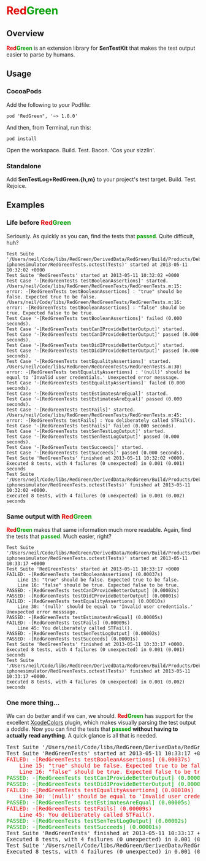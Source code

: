 # <span style="color: rgb(225,0,0);">Red</span><span style="color: rgb(0,160,0);">Green</span>

## Overview

__<span style="color: rgb(225,0,0);">Red</span><span style="color: rgb(0,160,0);">Green</span>__ is an extension library for __SenTestKit__ that makes the test output easier to parse by humans. 

## Usage 

### CocoaPods

Add the following to your Podfile:

    pod 'RedGreen", '~> 1.0.0'

And then, from Terminal, run this:

    pod install

Open the workspace. Build. Test. Bacon. 'Cos your sizzlin'.

### Standalone

Add __SenTestLog+RedGreen.{h,m}__ to your project's test target. Build. Test. Rejoice. 

## Examples

### Life before <span style="color: rgb(225,0,0);">Red</span><span style="color: rgb(0,160,0);">Green</span>

Seriously. As quickly as you can, find the tests that __<span style="color: rgb(0,160,0);">passed</span>__. Quite difficult, huh?

    Test Suite '/Users/neil/Code/libs/RedGreen/DerivedData/RedGreen/Build/Products/Debug-iphonesimulator/RedGreenTests.octest(Tests)' started at 2013-05-11 10:32:02 +0000
    Test Suite 'RedGreenTests' started at 2013-05-11 10:32:02 +0000
    Test Case '-[RedGreenTests testBooleanAssertions]' started.
    /Users/neil/Code/libs/RedGreen/RedGreenTests/RedGreenTests.m:15: error: -[RedGreenTests testBooleanAssertions] : "true" should be false. Expected true to be false.
    /Users/neil/Code/libs/RedGreen/RedGreenTests/RedGreenTests.m:16: error: -[RedGreenTests testBooleanAssertions] : "false" should be true. Expected false to be true.
    Test Case '-[RedGreenTests testBooleanAssertions]' failed (0.000 seconds).
    Test Case '-[RedGreenTests testCanIProvideBetterOutput]' started.
    Test Case '-[RedGreenTests testCanIProvideBetterOutput]' passed (0.000 seconds).
    Test Case '-[RedGreenTests testDidIProvideBetterOutput]' started.
    Test Case '-[RedGreenTests testDidIProvideBetterOutput]' passed (0.000 seconds).
    Test Case '-[RedGreenTests testEqualityAssertions]' started.
    /Users/neil/Code/libs/RedGreen/RedGreenTests/RedGreenTests.m:30: error: -[RedGreenTests testEqualityAssertions] : '(null)' should be equal to 'Invalid user credentials.' Unexpected error messsage.
    Test Case '-[RedGreenTests testEqualityAssertions]' failed (0.000 seconds).
    Test Case '-[RedGreenTests testEstimatesAreEqual]' started.
    Test Case '-[RedGreenTests testEstimatesAreEqual]' passed (0.000 seconds).
    Test Case '-[RedGreenTests testFails]' started.
    /Users/neil/Code/libs/RedGreen/RedGreenTests/RedGreenTests.m:45: error: -[RedGreenTests testFails] : You deliberately called STFail().
    Test Case '-[RedGreenTests testFails]' failed (0.000 seconds).
    Test Case '-[RedGreenTests testSenTestLogOutput]' started.
    Test Case '-[RedGreenTests testSenTestLogOutput]' passed (0.000 seconds).
    Test Case '-[RedGreenTests testSucceeds]' started.
    Test Case '-[RedGreenTests testSucceeds]' passed (0.000 seconds).
    Test Suite 'RedGreenTests' finished at 2013-05-11 10:32:02 +0000.
    Executed 8 tests, with 4 failures (0 unexpected) in 0.001 (0.001) seconds
    Test Suite '/Users/neil/Code/libs/RedGreen/DerivedData/RedGreen/Build/Products/Debug-iphonesimulator/RedGreenTests.octest(Tests)' finished at 2013-05-11 10:32:02 +0000.
    Executed 8 tests, with 4 failures (0 unexpected) in 0.001 (0.002) seconds

### Same output with <span style="color: rgb(225,0,0);">Red</span><span style="color: rgb(0,160,0);">Green</span>

__<span style="color: rgb(225,0,0);">Red</span><span style="color: rgb(0,160,0);">Green</span>__ makes that same information much more readable. Again, find the tests that __<span style="color: rgb(0,160,0);">passed</span>__. Much easier, right?

    Test Suite '/Users/neil/Code/libs/RedGreen/DerivedData/RedGreen/Build/Products/Debug-iphonesimulator/RedGreenTests.octest(Tests)' started at 2013-05-11 10:33:17 +0000
    Test Suite 'RedGreenTests' started at 2013-05-11 10:33:17 +0000
    FAILED: -[RedGreenTests testBooleanAssertions] (0.00037s)
    	Line 15: "true" should be false. Expected true to be false.
    	Line 16: "false" should be true. Expected false to be true.
    PASSED: -[RedGreenTests testCanIProvideBetterOutput] (0.00002s)
    PASSED: -[RedGreenTests testDidIProvideBetterOutput] (0.00001s)
    FAILED: -[RedGreenTests testEqualityAssertions] (0.00010s)
    	Line 30: '(null)' should be equal to 'Invalid user credentials.' Unexpected error messsage.
    PASSED: -[RedGreenTests testEstimatesAreEqual] (0.00005s)
    FAILED: -[RedGreenTests testFails] (0.00009s)
    	Line 45: You deliberately called STFail().
    PASSED: -[RedGreenTests testSenTestLogOutput] (0.00002s)
    PASSED: -[RedGreenTests testSucceeds] (0.00001s)
    Test Suite 'RedGreenTests' finished at 2013-05-11 10:33:17 +0000.
    Executed 8 tests, with 4 failures (0 unexpected) in 0.001 (0.001) seconds
    Test Suite '/Users/neil/Code/libs/RedGreen/DerivedData/RedGreen/Build/Products/Debug-iphonesimulator/RedGreenTests.octest(Tests)' finished at 2013-05-11 10:33:17 +0000.
    Executed 8 tests, with 4 failures (0 unexpected) in 0.001 (0.002) seconds
    
### One more thing...

We can do better and if we can, we should. __<span style="color: rgb(225,0,0);">Red</span><span style="color: rgb(0,160,0);">Green</span>__ has support for the excellent [XcodeColors](https://github.com/robbiehanson/XcodeColors) plugin, which makes visually parsing the test output a doddle. Now you can find the tests that __<span style="color: rgb(0,160,0);">passed</span>__ __without having to actually read anything__. A quick glance is all that is needed. 

<pre>
Test Suite '/Users/neil/Code/libs/RedGreen/DerivedData/RedGreen/Build/Products/Debug-iphonesimulator/RedGreenTests.octest(Tests)' started at 2013-05-11 10:33:17 +0000
Test Suite 'RedGreenTests' started at 2013-05-11 10:33:17 +0000
<span style="color:rgb(225,0,0);">FAILED: -[RedGreenTests testBooleanAssertions] (0.00037s)
	Line 15: "true" should be false. Expected true to be false.
	Line 16: "false" should be true. Expected false to be true.</span>
<span style="color:rgb(0,160,0);">PASSED: -[RedGreenTests testCanIProvideBetterOutput] (0.00002s)
PASSED: -[RedGreenTests testDidIProvideBetterOutput] (0.00001s)</span>
<span style="color:rgb(225,0,0);">FAILED: -[RedGreenTests testEqualityAssertions] (0.00010s)
	Line 30: '(null)' should be equal to 'Invalid user credentials.' Unexpected error messsage.</span>
<span style="color:rgb(0,160,0);">PASSED: -[RedGreenTests testEstimatesAreEqual] (0.00005s)</span>
<span style="color:rgb(225,0,0);">FAILED: -[RedGreenTests testFails] (0.00009s)
	Line 45: You deliberately called STFail().</span>
<span style="color:rgb(0,160,0);">PASSED: -[RedGreenTests testSenTestLogOutput] (0.00002s)
PASSED: -[RedGreenTests testSucceeds] (0.00001s)</span>
Test Suite 'RedGreenTests' finished at 2013-05-11 10:33:17 +0000.
Executed 8 tests, with 4 failures (0 unexpected) in 0.001 (0.001) seconds
Test Suite '/Users/neil/Code/libs/RedGreen/DerivedData/RedGreen/Build/Products/Debug-iphonesimulator/RedGreenTests.octest(Tests)' finished at 2013-05-11 10:33:17 +0000.
Executed 8 tests, with 4 failures (0 unexpected) in 0.001 (0.002) seconds
</pre>
